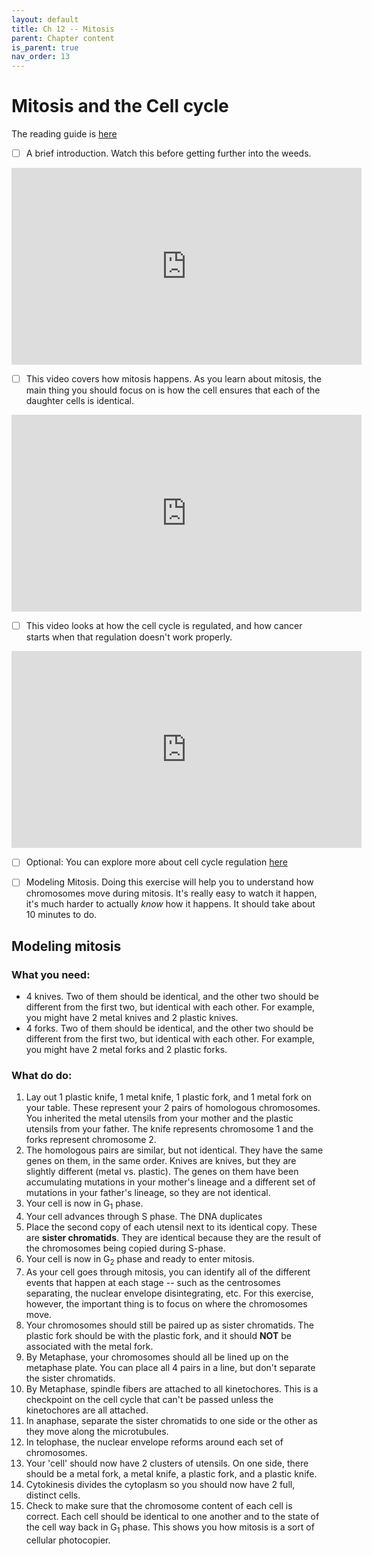```yaml
---
layout: default
title: Ch 12 -- Mitosis
parent: Chapter content
is_parent: true
nav_order: 13
---
```


# Mitosis and the Cell cycle

The reading guide is [here](ch12_rg.html)

- [ ] A brief introduction. Watch this before getting further into the weeds.
<iframe width="560" height="315" src="https://www.youtube.com/embed/ofjyw7ARP1c?start=83" frameborder="0" allow="accelerometer; autoplay; clipboard-write; encrypted-media; gyroscope; picture-in-picture" allowfullscreen></iframe>

- [ ] This video covers how mitosis happens. As you learn about mitosis, the main thing you should focus on is how the cell ensures that each of the daughter cells is identical.
<iframe width="560" height="315" src="https://www.youtube.com/embed/qkXHsanEkV4" frameborder="0" allow="accelerometer; autoplay; clipboard-write; encrypted-media; gyroscope; picture-in-picture" allowfullscreen></iframe>

- [ ] This video looks at how the cell cycle is regulated, and how cancer starts when that regulation doesn't work properly.
<iframe width="560" height="315" src="https://www.youtube.com/embed/fMvpzNrDDyQ" frameborder="0" allow="accelerometer; autoplay; clipboard-write; encrypted-media; gyroscope; picture-in-picture" allowfullscreen></iframe>

- [ ] Optional: You can explore more about cell cycle regulation [here](https://media.hhmi.org/biointeractive/click/cellcycle/)

- [ ] Modeling Mitosis. Doing this exercise will help you to understand how chromosomes move during mitosis. It's really easy to watch it happen, it's much harder to actually *know* how it happens. It should take about 10 minutes to do.

## Modeling mitosis

### What you need:

* 4 knives. Two of them should be identical, and the other two should be different from the first two, but identical with each other. For example, you might have 2 metal knives and 2 plastic knives.
* 4 forks. Two of them should be identical, and the other two should be different from the first two, but identical with each other. For example, you might have 2 metal forks and 2 plastic forks.

### What do do:

1. Lay out 1 plastic knife, 1 metal knife, 1 plastic fork, and 1 metal fork on your table. These represent your 2 pairs of homologous chromosomes. You inherited the metal utensils from your mother and the plastic utensils from your father. The knife represents chromosome 1 and the forks represent chromosome 2.
2. The homologous pairs are similar, but not identical. They have the same genes on them, in the same order. Knives are knives, but they are slightly different (metal vs. plastic). The genes on them have been accumulating mutations in your mother's lineage and a different set of mutations in your father's lineage, so they are not identical.
3. Your cell is now in G<sub>1</sub> phase.
4. Your cell advances through S phase. The DNA duplicates
5. Place the second copy of each utensil next to its identical copy. These are **sister chromatids**. They are identical because they are the result of the chromosomes being copied during S-phase.
6. Your cell is now in G<sub>2</sub> phase and ready to enter mitosis.
7. As your cell goes through mitosis, you can identify all of the different events that happen at each stage -- such as the centrosomes separating, the nuclear envelope disintegrating, etc. For this exercise, however, the important thing is to focus on where the chromosomes move.
8. Your chromosomes should still be paired up as sister chromatids. The plastic fork should be with the plastic fork, and it should **NOT** be associated with the metal fork.
9. By Metaphase, your chromosomes should all be lined up on the metaphase plate. You can place all 4 pairs in a line, but don't separate the sister chromatids.
10. By Metaphase, spindle fibers are attached to all kinetochores. This is a checkpoint on the cell cycle that can't be passed unless the kinetochores are all attached.
11. In anaphase, separate the sister chromatids to one side or the other as they move along the microtubules.
12. In telophase, the nuclear envelope reforms around each set of chromosomes.
13. Your 'cell' should now have 2 clusters of utensils. On one side, there should be a metal fork, a metal knife, a plastic fork, and a plastic knife.
14. Cytokinesis divides the cytoplasm so you should now have 2 full, distinct cells.
15. Check to make sure that the chromosome content of each cell is correct. Each cell should be identical to one another and to the state of the cell way back in G<sub>1</sub> phase. This shows you how mitosis is a sort of cellular photocopier.
